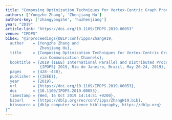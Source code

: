 ```yaml
---
title: "Composing Optimization Techniques for Vertex-Centric Graph Processing via Communication Channels"
authors: ['Yongzhe Zhang', 'Zhenjiang Hu']
authors-key: ['zhangyongzhe', 'huzhenjiang']
year: "2019"
article-link: "https://doi.org/10.1109/IPDPS.2019.00053"
venue: "IPDPS"
bibex: "@inproceedings{DBLP:conf/ipps/ZhangH19,
  author    = {Yongzhe Zhang and
               Zhenjiang Hu},
  title     = {Composing Optimization Techniques for Vertex-Centric Graph Processing
               via Communication Channels},
  booktitle = {2019 {IEEE} International Parallel and Distributed Processing Symposium,
               {IPDPS} 2019, Rio de Janeiro, Brazil, May 20-24, 2019},
  pages     = {428--438},
  publisher = {{IEEE}},
  year      = {2019},
  url       = {https://doi.org/10.1109/IPDPS.2019.00053},
  doi       = {10.1109/IPDPS.2019.00053},
  timestamp = {Wed, 16 Oct 2019 14:14:51 +0200},
  biburl    = {https://dblp.org/rec/conf/ipps/ZhangH19.bib},
  bibsource = {dblp computer science bibliography, https://dblp.org}
}"
---
```

